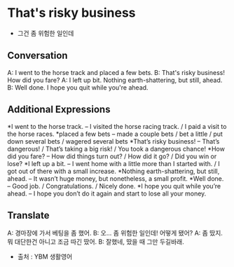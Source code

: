 # That's risky business
- 그건 좀 위험한 일인데

## Conversation
A: I went to the horse track and placed a few bets.
B: That's risky business! How did you fare?
A: I left up bit. Nothing earth-shattering, but still, ahead.
B: Well done. I hope you quit while you're ahead.

## Additional Expressions
*I went to the horse track.
– I visited the horse racing track. / I paid a visit to the horse races.
*placed a few bets
– made a couple bets / bet a little / put down several bets / wagered several bets
*That’s risky business!
– That’s dangerous! / That’s taking a big risk! / You took a dangerous chance!
*How did you fare?
– How did things turn out? / How did it go? / Did you win or lose?
*I left up a bit.
– I went home with a little more than I started with. / I got out of there with a small increase.
*Nothing earth-shattering, but still, ahead.
– It wasn’t huge money, but nonetheless, a small profit.
*Well done.
– Good job. / Congratulations. / Nicely done.
*I hope you quit while you’re ahead.
– I hope you don’t do it again and start to lose all your money.

## Translate
A: 경마장에 가서 베팅을 좀 했어.
B: 오... 좀 위험한 일인데! 어떻게 됐어?
A: 좀 땄지. 뭐 대단한건 아니고 조금 따긴 땄어.
B: 잘했네, 땄을 때 그만 두길바래.


- 출처 : YBM 생활영어 
